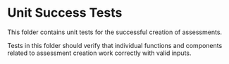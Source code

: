 # Unit Success Tests

This folder contains unit tests for the successful creation of assessments.

Tests in this folder should verify that individual functions and components related to assessment creation work correctly with valid inputs. 